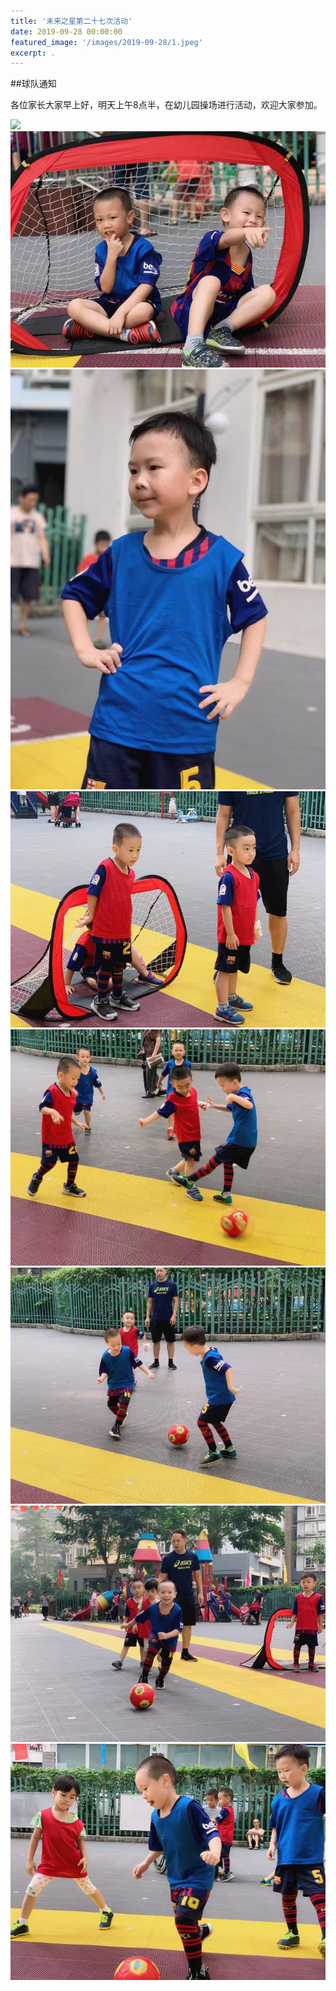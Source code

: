 ```yaml
---
title: '未来之星第二十七次活动'
date: 2019-09-28 00:00:00
featured_image: '/images/2019-09-28/1.jpeg'
excerpt: .
---
```


##球队通知

各位家长大家早上好，明天上午8点半，在幼儿园操场进行活动，欢迎大家参加。

<div class="gallery" data-columns="2">
    <img src="/images/2019-09-28/1.jpeg">
    <img src="/images/2019-09-28/2.jpeg">
    <img src="/images/2019-09-28/3.jpeg">
    <img src="/images/2019-09-28/4.jpeg">
    <img src="/images/2019-09-28/5.jpeg">
    <img src="/images/2019-09-28/6.jpeg">
    <img src="/images/2019-09-28/7.jpeg">
    <img src="/images/2019-09-28/8.jpeg">                                                                                
</div>